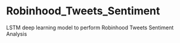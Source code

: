 # Robinhood_Tweets_Sentiment
LSTM deep learning model to perform Robinhood Tweets Sentiment  Analysis
